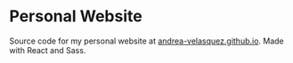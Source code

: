 # Personal Website
Source code for my personal website at [andrea-velasquez.github.io](https://a4vg.github.io). Made with React and Sass.

